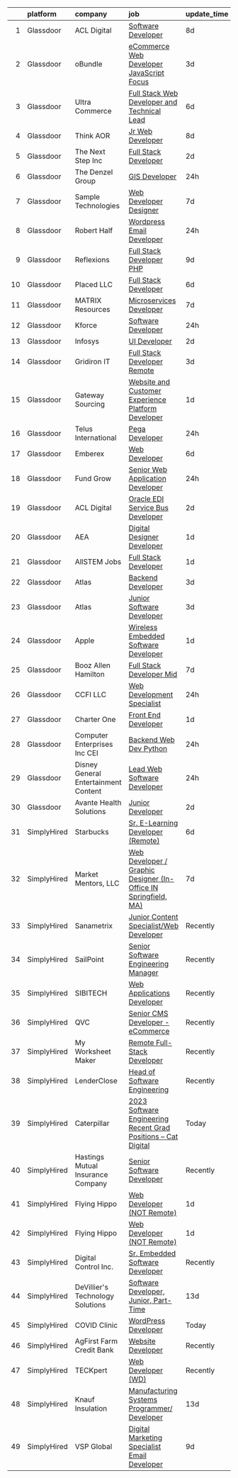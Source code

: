 

|    | platform    | company                              | job                                                                                                                                                                                                                                                                                                                                                                                                                                                                                                                                                                                                                                                                                                                                                                                                                                                                                                                                                                                                                                                                                                                                                                                                                                                                                                                                                                      | update_time   | location             |
|---:|:------------|:-------------------------------------|:-------------------------------------------------------------------------------------------------------------------------------------------------------------------------------------------------------------------------------------------------------------------------------------------------------------------------------------------------------------------------------------------------------------------------------------------------------------------------------------------------------------------------------------------------------------------------------------------------------------------------------------------------------------------------------------------------------------------------------------------------------------------------------------------------------------------------------------------------------------------------------------------------------------------------------------------------------------------------------------------------------------------------------------------------------------------------------------------------------------------------------------------------------------------------------------------------------------------------------------------------------------------------------------------------------------------------------------------------------------------------|:--------------|:---------------------|
|  1 | Glassdoor   | ACL Digital                          | [Software Developer](https://www.glassdoor.com/partner/jobListing.htm?pos=121&ao=1110586&s=58&guid=00000182d8f50e8790a2c110f1c0b965&src=GD_JOB_AD&t=SR&vt=w&ea=1&cs=1_54ef7ec3&cb=1661497315300&jobListingId=1008076174201&cpc=3BA4CE39D5B5DEF5&jrtk=3-0-1gbcfa3likui5801-1gbcfa3m1g2d7800-3a69b8a1bc6e2f4f--6NYlbfkN0Aba5oU64R_O9Kj8y6RMdSSFXuPwn88DcWu9IRDlipDHjxHIIFB0atBqVJ04z1yB38PBrv-Cfwi9zdApu6DXEeI9Kb6mPU5AmF0PvYD9DvgTDR5KMOJzBNTM1S05OtuoZznc-rH0sevDrFSFvhHkPvpV6XpGvTXzNSA7KSJr8Wpy9OC08BsTWDOMx2BKGygUHY9s5rzUc22lqnW7vTMFdiWOVYXvq9OP424NgZYbrYGgbaTz14dY8KyKHyqssaG0AIzDpnWuMDIb1XpFGDtYkegDvK6MOWK_CT5FZ1jPmmT-AV8yC_x_PMG67ieHh-erhSlF7xC-3YJDS5wYbtIU6TS2clgaU_xoHl-18rlXk_YlLQL7Ibn-a1dPB1Mo1zNo6CjLLr40EwH80PfWjFJS6ymOHFL6xZwjmb41Sy8ZJrVGcy27IyA7pbrNi0Qz5Pz3wUEjk7JWqho_3UHNVU6FU1yp7Jwzyo2VXYWycS8Q-p_4jaceOL2BvlHt1PN5qUwiZg%3D)                                                                                                                                                                                                                                                                                                                                                                                                                                                                                                              | 8d            | Thousand Oaks, CA    |
|  2 | Glassdoor   | oBundle                              | [eCommerce Web Developer   JavaScript Focus](https://www.glassdoor.com/partner/jobListing.htm?pos=109&ao=1110586&s=58&guid=00000182d8f50e8790a2c110f1c0b965&src=GD_JOB_AD&t=SR&vt=w&ea=1&cs=1_bd29feee&cb=1661497315299&jobListingId=1008086229805&cpc=C4A69CCDBB3B9599&jrtk=3-0-1gbcfa3likui5801-1gbcfa3m1g2d7800-404a25f625e23985--6NYlbfkN0CKNvdBtBh9SnuMcnkEvhJOJZTsmZHyY3ybnWicrfIHv0JKM-AL0T01gkpL18NLY94ZSwNo-CiWvMZszunMdqU_-T3A_Qnmy5Iube18Nb0lOWmGE24HjoK6wFrUuB5etlgW_Z1VlvGgbRnv8mjrR49e1BTRDJiw276v59VAJ9eMf7X78yaEf6u98cVzcmHiILuExWcCm4sx01FixWUt7lIgs_ichJS3Ox2GSiN-HKgG5asH52dQEfA7rxx0JwYi9_saSdYzDOLXIhwNanbj2EE0K6_uges3CFQ4d0rHYidDrrElZv-lxM18L-TCkEYMMHAL0AYqV6MZPm5IFWo6surfas8aZpXPRIP5yr0P7wXoLC5OLg6DvQ6jyyq7nf561p-i6-vkVTqio3nUMo0CajoQBqtc77AWH6_1nVH3YkA_h9xCUjE_g5Lp8SFCENkmycbIBqh8TTscizvIDOfMClRB3xb3fHDuoIwoALYh8plG-MiJwqR4azb0mzbxuhh2PTU%3D)                                                                                                                                                                                                                                                                                                                                                                                                                                                                                      | 3d            | Remote               |
|  3 | Glassdoor   | Ultra Commerce                       | [Full Stack Web Developer and Technical Lead](https://www.glassdoor.com/partner/jobListing.htm?pos=103&ao=1110586&s=58&guid=00000182d8f50e8790a2c110f1c0b965&src=GD_JOB_AD&t=SR&vt=w&ea=1&cs=1_f85801fd&cb=1661497315298&jobListingId=1008080788609&cpc=43E37B7B5399EAEF&jrtk=3-0-1gbcfa3likui5801-1gbcfa3m1g2d7800-06e2f54e3bc5457e--6NYlbfkN0AS3oPsAAmCngCu4U51_2RxXyfS7TdWOFtWPOafNW52IzSReWxrra4iz7neLXalB-NGXF5nkT0xVG7iMopHH_rEqWSMQ6uJ8ClWvP6eFq7dI6B-FURaHHshLuS1Oqg_4GZPvzWhr4zb1tWgqmAPAxthsFGL0atCAboeCUw2a638bnOSuCLuHLv5hBbBHSaI5UWIkjkKDAxGwTkklR3LmgZK6RzD7V0LIKfTAVB-zczf0MyWuGupJafidFR7MxE8MA4gM3X5UiaN_LFTncuwg92EAjw9PHir3Hw_eZ6E2S1DGZtkE6zjKqSnLSzQy9SYAHRyxXcaSXthZPQ2FKoqvRj6-cQj2p6urrQ0AAwI8fSjmaNyvvOJwUGvBc0tLKtso9ngmaGZerrIubXwn9ppEl03UGYKTEjTWsP9860tbz3qgWqYJhwhNgsZX5BpNIEPhYL0y6fqfYFeFDJ1j8dThyONfB7x6qvTi-0lRdh0TH4kQwlDEaCSiUcHBYY3dZOoQzrGwVAH3S928A6Re_IashVqVC_Zm_zj3Is%3D)                                                                                                                                                                                                                                                                                                                                                                                                                                                     | 6d            | Worcester, MA        |
|  4 | Glassdoor   | Think AOR                            | [Jr  Web Developer](https://www.glassdoor.com/partner/jobListing.htm?pos=111&ao=1110586&s=58&guid=00000182d8f50e8790a2c110f1c0b965&src=GD_JOB_AD&t=SR&vt=w&cs=1_e3b84e02&cb=1661497315299&jobListingId=1008076352884&cpc=654405A9B1E0A9F5&jrtk=3-0-1gbcfa3likui5801-1gbcfa3m1g2d7800-199541a9d9310322--6NYlbfkN0AZhccrYCUSJlZEde1UnGXnwlG1V9FU8luw-eezWnVYr-kN5gpXPDZd7hP_nk8EKTuSlEmZqUFjmWZXkZE7zsw_oW-GdjzGixVbr7Hm8X-T_tZbOrZ7F4qo__LCtrgwEHZ6SjEb1GrWSNIGGA7nkaZzhtx6eyPItdJC7UvlRhOw1WbT2p9JnsSlz_TcKhcx2QiHuHYBdWgxyuJNAjHrlNtFTT05DSVQ1LvxnXyI_hYRvqTm7kZwXK8nrKO_U70XuyHDBgWnYsn1jqHCl_eGBzrV8jOAXf1BE_LXSJTRmAEu2n6sTKs47gwPQdyPVYeSYui8wUeuzMW6E8yU8pjHLYPo88oJDHrh9bpIb9fvAheQUmgeGQVcOSkbpnITFHzXHgeZumV6MgAjSadkFyke9pd9Vv08AbwrYCaulsdoyV2d5BeYhyi6vrsa)                                                                                                                                                                                                                                                                                                                                                                                                                                                                                                                                                                                                  | 8d            | Denver, CO           |
|  5 | Glassdoor   | The Next Step  Inc                   | [Full Stack Developer](https://www.glassdoor.com/partner/jobListing.htm?pos=113&ao=1110586&s=58&guid=00000182d8f50e8790a2c110f1c0b965&src=GD_JOB_AD&t=SR&vt=w&ea=1&cs=1_80e68983&cb=1661497315300&jobListingId=1008088603044&cpc=65CC663E25211861&jrtk=3-0-1gbcfa3likui5801-1gbcfa3m1g2d7800-af3ce05f016fc17b--6NYlbfkN0C2ruSLbldHgJRxGqX58M4ekFWuaOJ1Xy3nZgzYPyc2K4UJMQOsbEgOJDIbIe5Vv-31aWp8a29qKPykXme5f-3u66nveXbU_6WMsJNHOiqOLzii4TxehY_qsS5t_Y_NiSYr9qDSkYm-LJQBIKOmgV4_JggtLUD4HY7nsfuNI1JnpbueRplmGqEY04VF4t6xFFcMZ6jMKbdeyWo-lNGAcTgtoNsCZDsSCERkt0b78YW6rZi_TTAPSExE55npKwMeOnw3RfiN0GhUeRAr1JF1oB5TU5-6vu5bluDQxoKBMqn4Js_RqrVel7Z3womOMMo-vUZn8mRu5L5QCqkk3iOHhvHx9hV8Pc0udTs43IYcDptPAM5F08fTwykYvGkzODua4WupNpIowLSMGSbuno9kbx4gPMfDd6LhRpHFyHySR1a0Tt6QmIuLcGQJYuOecWntdITd-4ZBKjpLn42-BqVsy4eEQGxJtdNg86yc_aHwcso_dqS5m8t33oQbTf3BYzFVz9M%3D)                                                                                                                                                                                                                                                                                                                                                                                                                                                                                                            | 2d            | Remote               |
|  6 | Glassdoor   | The Denzel Group                     | [GIS Developer](https://www.glassdoor.com/partner/jobListing.htm?pos=129&ao=1110586&s=58&guid=00000182d8f50e8790a2c110f1c0b965&src=GD_JOB_AD&t=SR&vt=w&ea=1&cs=1_b92038e2&cb=1661497315301&jobListingId=1008094569910&cpc=4F748F1840550ABC&jrtk=3-0-1gbcfa3likui5801-1gbcfa3m1g2d7800-2dd8ccaf3d588c47--6NYlbfkN0CBzdXWlh1n8zGffe1vZ6IPtxqHiQM-DkvAwjbkSq5Ev7WkXdauvehx1c3R8lJv3H6YammYAjq80RwoSru6KaUNKoZCBcs_sM4C9_RjqmHJHfplcVKE7jiQklGmolfI1_eDC_7zER_2jHuBBj0d7HoA8kXVjrcciGmpn8hR-8XomVHdXaJBYl4wE7JDQ6_zUL9oM3m-gqw1AuGdB04XF7eDTyNxvhaRzGiBls6Wo1g19smC3xEbddmPL9yfxw2stT-4PZawlbnbNO9DbmKLPkwuhRNUsT1vInJj-BBFFRrvgHJb7T0F4SVFZFJP_MEM0zB_obAgValIbFjlIw9hDynKGGfRtL_Qr5wW22hHdCwbbHFmo4gYObJpETGZoQTyNu5472QTYkPThCvER8cE73F4czC1siNaN0cUEwFmTFtGjQYCsdE-jxAC6qFme9FgQt9a59G6_xzDJeJxuO_QnvmWJg6O6KSvtk5ShXOazofPv0BUAX2ygvRKimQA6jmSq10Gf956iVafzs5iunSySM_Ud0DI0AWAOFbATiZn8c9Kx4RKOWBxc-TY-Ex0wR2MRGw%3D)                                                                                                                                                                                                                                                                                                                                                                                                                                                   | 24h           | Raleigh, NC          |
|  7 | Glassdoor   | Sample Technologies                  | [Web Developer   Designer](https://www.glassdoor.com/partner/jobListing.htm?pos=116&ao=1110586&s=58&guid=00000182d8f50e8790a2c110f1c0b965&src=GD_JOB_AD&t=SR&vt=w&ea=1&cs=1_8791d50f&cb=1661497315300&jobListingId=1008078578505&cpc=155EB9D5185558AF&jrtk=3-0-1gbcfa3likui5801-1gbcfa3m1g2d7800-cfcad52f3ccf37d8--6NYlbfkN0D4nuovUOU2dPryPr7-xanE7ZFWASvaSyNm3BqXIbrO0npDAFoAgEQsBBjUOAjv1PQnB3hwwrZmiOMA02kYqNnnHKWjfiGNMQW5EU7ErrgQUTQBKpdQ35ajdqRyVOpYt1ge-nlWBdEdOWxZg23c7O0q-QUnaWi8gZT3BRnlNxG5nms1UgSG3pAWYhhzkqBf5ihobsymgnoK0VV5wlSCfr-WbjmtOgn_mS1wihUEOMx33Lwz8DM3QVtualPglXy8qhkPwqGSbDp8dN9E0WmWkryeVl7KYnj7_nu3FOHE_B0Z1fiHbRIDRIYPOns5m09IVVsm-pC-pM8MpqC85xttRpTKY0NErT4TISyTXQzRCZdOlLk4KBSEIodnD8E0Utxl8CTJPdU_37dVZh6eFYiBn910F2KG2P8NJiMpCx9XnnmyDHV4dhUZeCUUDH0XaWT52xmoJhdhOArpcgxxHZeog_PSQxzOGbHGTYtollogyQK_16aysYk6KtJQsanivvSDiAk%3D)                                                                                                                                                                                                                                                                                                                                                                                                                                                                                                        | 7d            | Ann Arbor, MI        |
|  8 | Glassdoor   | Robert Half                          | [Wordpress   Email Developer](https://www.glassdoor.com/partner/jobListing.htm?pos=125&ao=1110586&s=58&guid=00000182d8f50e8790a2c110f1c0b965&src=GD_JOB_AD&t=SR&vt=w&ea=1&cs=1_96bff124&cb=1661497315301&jobListingId=1008094129687&cpc=3DB599BF2F4828F0&jrtk=3-0-1gbcfa3likui5801-1gbcfa3m1g2d7800-ad7dca65617e0862--6NYlbfkN0CpzDdaQkua3np5pkmj49lKioZwmwxQ-yx5plwbYmV_M5St0DD8rCm1QOzbrT0uKPiU_YETN9OZWMAYvqAVvziqv0tWsrBfb9XVS8QENNzubeY7G6pOuSsVR_Tq1gxuSk7IeFfqtB3CnThl0DH_25wsSZP4PnG5aKHY3c3LAFTVFarcDktJB3b6ReFh6UEA8tUmlB3lKH0bqZ2KmYHhqLzE9TzH9cBEJLFKWjMbeyNBt2IsLpckKTeGuIsznZ9yf-jUs3rEFhqHqlg0UrNhrsHz9Nz4NdwUIOctva2EcmzLOc9Q5MnLGMH7tXh3pcbZzgFTrAgpqMgYulepj9W8Xs-fXdyqr9CCByO5M0n1Xv6CzDA7v6ilAVC2ld-kxS-MJd1o05BhBgBuJUWTuP79rXQ1Wj6K6q4vkG2GTULlOJgs-ton3p1uJQh7FiCYLLMXnCA-8gpCylmQWM9dnU7UcBhdV4TM_umQHF54QM7Edj-5T55heyuwOgdbmnwO4RcLTJbqDzt08cs9BH9X0d3uk6ILM2T72b55IDzmwoWmpxYta6yen_UofGUB29szDJg3Dxfr1XZit_NT9g%3D%3D)                                                                                                                                                                                                                                                                                                                                                                                                                       | 24h           | Minneapolis, MN      |
|  9 | Glassdoor   | Reflexions                           | [Full Stack Developer  PHP ](https://www.glassdoor.com/partner/jobListing.htm?pos=107&ao=1110586&s=58&guid=00000182d8f50e8790a2c110f1c0b965&src=GD_JOB_AD&t=SR&vt=w&ea=1&cs=1_bea53dbd&cb=1661497315299&jobListingId=1008074131980&cpc=9C2286EA3771AAF6&jrtk=3-0-1gbcfa3likui5801-1gbcfa3m1g2d7800-70d3656ec2782208--6NYlbfkN0BBGG9LMNqL16EzDx9S3nKk4b6IwprgSJginr0DZD_oW5yEAmn-tqn_CQuVF099RN-WrN4RGpStRRmAIPvmo7V9SiUVAKF_Tn2sSj31pyhh3tN2eEoEH2itBDLl61lgbUfWk4-_aG1cHtpxOT5lS_tm6n7GnbGDtCmZ1JB9UuUn-z7Cn_2RYzHEjl9kzTHJOO8mgEaL7Yi8HA6TbTE8ZoEGA1PoZOrn1xWN8aLHDDO2qtgm_CPUXFN7mXqKOC_3ROJBaAOkqFmxVA2M2nTVFqNFvkjMEUiyqsVZLVFNd6z4WXZSUTBrFJi6pIhL855Fpdd_6hhVOzVAf_qiT89NWtoXT7j_4B5EXkLFpSmKL4UuZnremdvvq7nn1He7VaQxk4SbBs1vRCG3QkFa-FREXQEnXlSp8w7lgS0sSjBK31SZJ6wdGJZ6B9iKC76P9DbK6dTHkGDGWfOXK5tVYnYHg95a8Cxnr1uVR9Cl64McFYqHE_kCv2x8IrCr8cre6-xm-tM%3D)                                                                                                                                                                                                                                                                                                                                                                                                                                                                                                      | 9d            | Remote               |
| 10 | Glassdoor   | Placed  LLC                          | [Full Stack Developer](https://www.glassdoor.com/partner/jobListing.htm?pos=127&ao=1110586&s=58&guid=00000182d8f50e8790a2c110f1c0b965&src=GD_JOB_AD&t=SR&vt=w&ea=1&cs=1_5a0ac87d&cb=1661497315301&jobListingId=1008081332462&cpc=C891152315FA1AD8&jrtk=3-0-1gbcfa3likui5801-1gbcfa3m1g2d7800-91dfd0be4c07705b--6NYlbfkN0BEoqpT9FTQznWBUBmk8Q64WqLEoK5VVepNBML1mEB3rLWmA1dtph64SuCJ3BFUoaCet4bXjcL9VenwXlImNIAqvAkGkTu-lxVT8kztrO3PO4Rki1fAcZKSmIZVDzV07NwGrDJXT71wyKRSfupHbGPuMYERDEPUyEZCFLIX85EJ-5u2K87T4uAq_yeESZNW5cCvHmiAzyVEA5Bt0m8g85d6A3-ER1nvSxPSg1O0PtIxdfLEMQ9FgCiMVnJTe-9048YAlNvcZVsCisPejAQPC2SiBiFHtx2kn6eKED8d_rfs5rAcwXKdUbuLF4fjNs0MFwSLb7I2kfp9h6lsXuGXS1fbXZjQpjrA2IXRvb3D5SfOdDCBwiuYm6mFbd0ASKg1SrL1vTOw8XxA2kilvaLoevMAvaJpm4lSb5RLJBnz0xYzkW2aPFyMopcNfCTJ1Nmr1vsg8-RSBZnjn596Jpg2MyLobXi_8mYJSL1jrH2bbgF9l6ILvrKdB5lONDSQ2U9tB5k%3D)                                                                                                                                                                                                                                                                                                                                                                                                                                                                                                            | 6d            | Remote               |
| 11 | Glassdoor   | MATRIX Resources                     | [Microservices Developer](https://www.glassdoor.com/partner/jobListing.htm?pos=130&ao=1110586&s=58&guid=00000182d8f50e8790a2c110f1c0b965&src=GD_JOB_AD&t=SR&vt=w&ea=1&cs=1_93cd11ef&cb=1661497315301&jobListingId=1008079111779&cpc=9908D8D4413DBB8A&jrtk=3-0-1gbcfa3likui5801-1gbcfa3m1g2d7800-a0addbc10998d62e--6NYlbfkN0De5ppvndiyxA0pMSLQzOe_j9Mra0KF_8EhxTxOKXtZIfhM20E97mGJ6rqAxbACvL-6PngbDV30VfPBlkP9U9-ckrQPkqJao9rol2api8e0nDsA_cdawxWo3eCl7T0TwH1JSpokbyjFSyej_Cn5N8OCxaw-u4cY2dT_PFfz9Pq9hVXGmXGy0YnBMpfyNa8lfxhQgh7Vem__o9vYumJ98-g8Kj4hxXQ7N7LatKdDhe0l_oiVzhVRf_zYJXVE_y1-ix9Gpi6qyyIzUFYRDcMOlrTkQD1QHJMFdGKwHKUkRicUqjwrEwJjQPmlgqEVX0-WjeyLKF5Z_cD1P5_P7xKYm0EnE6IpMBBn1KkN8O-hsaB1UiRe3LuCae6G21l0HBgdAhzSMvBAKaLOvkF9y1eqg4uW1CahIbgxu47U58p4miogXF7Lza0DwaLMIrZgRFKZHhPQcapbC9K0CNkxNCI-htaVnHYnVAcJs_8358f0dEQvCixyEZKYqR6Oykrd0tZRzD1ptaO8wo0ytr1BKt2O6NdSMWkSEOLlX172eCWGfcLdKw%3D%3D)                                                                                                                                                                                                                                                                                                                                                                                                                                                           | 7d            | Wilmington, DE       |
| 12 | Glassdoor   | Kforce                               | [Software Developer](https://www.glassdoor.com/partner/jobListing.htm?pos=128&ao=1110586&s=58&guid=00000182d8f50e8790a2c110f1c0b965&src=GD_JOB_AD&t=SR&vt=w&cs=1_129b35d8&cb=1661497315301&jobListingId=1008094267179&cpc=C891152315FA1AD8&jrtk=3-0-1gbcfa3likui5801-1gbcfa3m1g2d7800-136f0da74b17c639--6NYlbfkN0C5IatSLh_Ak1q39eQQoPIxD737RW9NeiYGvIRXkrLjEBkC4LI6KweF0vk9JRHgKW_cTWpzU2MJGJmtoKqjr-RXwOMQzWLpkrQn2_9EONlDO4PKLcJx0aoUFJQ2BfWB9K8J-0SVXLasMmbG32cDdCf8kV85NpuCFvANYThPmAxO-5aDXcwSZ4Tq2raVP6THM4VCEttTpQkq3j3j0-hOrmSJLGd2uAPU8dwpD6qsiBElEDnOvT7E8tNN2doU1nzo0TBE9lAotczvgevOfI74WGXJ8OBUgV8EbK-eP9V_0E4kPRdvo-KqE_hAdOVUHKv_M5IA8YpdOetgKLVNQnPUv5e5gulh8K7uXthrFhlfwPikE_QUDD2I9AtstO1PRmxdsjugBmzup85d8jFqqhqBi_hRgf5PBHX2G4NIINCm1oPCPGFJWYUxcR0HMN4YTXib65VZngEowXZmQPYw6FzAniN8NynSG2qG_RmA8KiElPuXI5wlSGQ4cCDFYAJnEcXDNLsjMY0Wz3KQWhpK7yxyFzkrD8OGQtpV9taN5wnMYeokiKuqPiOABWBkqCxDT5dxJ_hiuQjM-DoRRudpnIKeOgNP2uuSVEmJx6W7WVcVkNTZPA%3D%3D)                                                                                                                                                                                                                                                                                                                                                                                                     | 24h           | McLean, VA           |
| 13 | Glassdoor   | Infosys                              | [UI Developer](https://www.glassdoor.com/partner/jobListing.htm?pos=117&ao=1110586&s=58&guid=00000182d8f50e8790a2c110f1c0b965&src=GD_JOB_AD&t=SR&vt=w&cs=1_bba93533&cb=1661497315300&jobListingId=1008089414705&cpc=FAE5E775D180B2FB&jrtk=3-0-1gbcfa3likui5801-1gbcfa3m1g2d7800-33272c7869f50fcb--6NYlbfkN0DFi1nmQQWK2fa3N4W3y7EUOEocZkWPqKP_f_xZ7ne8RaE0RclXOYKClVBnZ02SZVJ1JG4MJ-eD_D78mhkaslmIFk4-X15OKDVTj8NWso4AfFG8ixlo6wwPWrg9Wc_Gd5ENxvAvwdKE_1Iox9SS9Popf0Fn1H0Q-5Mn8wVutRM6B82fCroiYdzzF5ATo0oNyott6LvhOumGr3d9XLj9TNB2BM8vsuOk5m3GB_xjsKBBbO9sd8g1Iv1pF74bUgxsRaCynCTP-mlvN6qYul2xAyZbjU9qFHDFAN_ns6wn6yG7_bxPfYSp5hIrwUp_d7StaIW9AtYTeev50MbkZNzvjRsOe7KfmYe4-HQDJyrwA18cVRkPZhiJzmBtKF0DnZRLZ4zQ6tHH-wxE1PC1RpqIt574ROas3779YRjZ3HYxAxDM3H46nTeFxvbfuCl6RGf_NApDctB_yqkMl6Od_4cMd3oTTQUY3OL8ravhB5l0RLHmz05BjcluEQLS0ohBvL9lPbYrzH2YDUR58W4HTSBPvM0SNyC6tyUOqyGzOZrcWMmYAZzyqvWIDAia)                                                                                                                                                                                                                                                                                                                                                                                                                                                                       | 2d            | Remote               |
| 14 | Glassdoor   | Gridiron IT                          | [Full Stack Developer  Remote ](https://www.glassdoor.com/partner/jobListing.htm?pos=120&ao=1110586&s=58&guid=00000182d8f50e8790a2c110f1c0b965&src=GD_JOB_AD&t=SR&vt=w&ea=1&cs=1_264fcab4&cb=1661497315300&jobListingId=1008085731848&cpc=3BA4CE39D5B5DEF5&jrtk=3-0-1gbcfa3likui5801-1gbcfa3m1g2d7800-2a5814a8106be207--6NYlbfkN0CTHA6cd59lXtQJ-DuZtBHQsSjOn019HaVEc20FtZol1_8bPJW14iotuMuGn0biAaGY3Ykt2OJ6lLuK00gf8YXnMTHqQYAKhMHa-NonnxBl-LM07aVuDrffgAmd5AUGiv_VR7-NPVSTWIWcZg7iPtuXena92zcc-v_koGcJUFB08IHNWgwkNlKUXyaAFL2LJEBeX_42bO-da5kNA4h6GrqdmiBdmoCrwf50w1lYyBrpI7AQ5ck_fJhD0LR7nRgpVxG283vumAa1cmNyEP_v9RCzpTgns-KVR-6LSft4lisOSWodPQED_LyNlioitxUb0pAgMoJIxO3rZZtfvMkzI6s6liKz6lEqVVhY1hVbDruL1TKzl4VO7RQ7YW6peT9Z3LTITke_m31fOyjlScMwj6AoKtp8FrLcOqsVf19qLies4OQytUwa5b5D8NggRPys63Di9vi0NeY_teTZc-TcSGLh5Qy8hGANQXQnV1WE1osO034_LYYaEpV1lY5AHs3R4Xc%3D)                                                                                                                                                                                                                                                                                                                                                                                                                                                                                                   | 3d            | McLean, VA           |
| 15 | Glassdoor   | Gateway Sourcing                     | [Website and Customer Experience Platform Developer](https://www.glassdoor.com/partner/jobListing.htm?pos=118&ao=1110586&s=58&guid=00000182d8f50e8790a2c110f1c0b965&src=GD_JOB_AD&t=SR&vt=w&ea=1&cs=1_fb326624&cb=1661497315300&jobListingId=1008091586196&cpc=7F925F5888094D6A&jrtk=3-0-1gbcfa3likui5801-1gbcfa3m1g2d7800-d93ef765eef5cf8e--6NYlbfkN0DryghbMOaIormz-LesC6jqRtsHnHzctjAz1I7zPHZtX79zcucT2U8IIsOAVeF3Dbm1TvuXheGWN1L85Q1xoKAv5Nt-F0DKxTMh0e3LmhuuAvUzzuaXPNJ0DjCJhdQI39jIvNHXoc28DuDWER7anrx88BvLkmL2YrVEkh-Gop_HKxVhEyHY8LJAZB6v5_puDYk4opEqshE4eyZQAWReJW1FyNv0GqmeHqqZBzwg5x6Ezpt1HD9lOvvpetStbAuTqdLd1e_3kSd7IGap6ekxW-SlhVyFWTX_kwF9_cCGMN42aIB782Bm7VlZVXenjg9TK8vtoDuxfW9iXy4KWqbr0F4MSEJ57D4Qx-oQk50StQwkSTDCZuZqo1MEJGoipEmDHZXKF4adsRuBLQeSD8C--5rk0X60S1rJyBExBtvSqQEb0HPNDqwzafBBS8h45v3XEDLPJqS68yO8O0THlA8nA6aG8_5C2ftBsWC03BX2KJAz_olSAJE93A9sjz9PZX1nQIQe5zvRlvFnpYFNXGkOIpR5wkipjU-3xWvLBsGfcKwAuw%3D%3D)                                                                                                                                                                                                                                                                                                                                                                                                                                | 1d            | Irving, TX           |
| 16 | Glassdoor   | Telus International                  | [Pega Developer](https://www.glassdoor.com/partner/jobListing.htm?pos=101&ao=1110586&s=58&guid=00000182d8f50e8790a2c110f1c0b965&src=GD_JOB_AD&t=SR&vt=w&ea=1&cs=1_4228b77a&cb=1661497315298&jobListingId=1008093412378&cpc=9BAD89CD83072753&jrtk=3-0-1gbcfa3likui5801-1gbcfa3m1g2d7800-8197f8ac605f687d--6NYlbfkN0AdGrDT_OdrtthzsxK-GnvOK7_TOwTlzanfCd5piQttZS5a0rmuQzWXkaKm37KA7eWX-NZ0ZBwvDhr395TAkRY6ETrF8dh-LzFpQ6cPgFYUu91Imvl-L1UM-z2nwj36eGVI7YsNz4F-KlfRlncybn_5mHPjxJd7VoLR0i193WrhgHSiSkmVwTMW5MOZH3Ujepx9_ogw-faVDX83C5JpZ7IUvMQw4bA00PyUqB29dqpGxPvyzNS4JZi9oM6RdnEULRRKXuvfB_nWhIbO3eOqmr1jhugoccOyxWv6hoHUzGNG1SZvjCZPLbwh77qwlJrWiu-LgjX2kYzyCUOLMNZFXqBAquZbQ-sUI18Retd9xRuclqPx2yLCaGKWnr5bM8oaqtquHbxXqWmlbV2-lHZj7R_by1hDUc5r3CUeH0w-El4oGPAZUI02Rs-ZxwKzERewQmaEj4KDSkY1J23MpqWJvnGASsNrsiAeySL1ptpdY34AnX7g-iV1UR1sxx2gchL4MMOj8JGI3Z07TQ%3D%3D)                                                                                                                                                                                                                                                                                                                                                                                                                                                                                                    | 24h           | Saint Louis, MO      |
| 17 | Glassdoor   | Emberex                              | [Web Developer](https://www.glassdoor.com/partner/jobListing.htm?pos=108&ao=1110586&s=58&guid=00000182d8f50e8790a2c110f1c0b965&src=GD_JOB_AD&t=SR&vt=w&ea=1&cs=1_bf471363&cb=1661497315299&jobListingId=1008081943035&cpc=47CFDC01B3F81FAC&jrtk=3-0-1gbcfa3likui5801-1gbcfa3m1g2d7800-7ed39853136c96a4--6NYlbfkN0CDjvy8OAkpdg1lTOTiyJf-IehjaUnDiqxoqkPBRMwwePJoc0cYAa9Kdw8O4ee0IRybw0H_FzqU67UsyfYYeI2grjAJbK4XCYrFjhx6GI42nIvN62nMtKKBCmYs_YGc6vl8-PngKCHFboeJFs7RI3FVjdoZtivQqENQ3WkzN132ZHn0zMohtASqyvykK7_ePnMQE6k9EudhKL9KebGNt3VBQEvSLXWwtB2X9xBwDpoG8gHJtoLrd6_bNwaVxrt9aJG4oUPwq6A3W5YTkxeB5TFn10pTpxzaY-JCZYHWEjnxT0cX8qEG88hlxFLwDSqNzjuz2u0XBspLDX3-JhG_mVkH3ND30pfHLWOX3BqaCgsg3cS5Lzg9wUNscT5Q2cLCKa-HBdkjyyseFHsaPS_5CVqu3YEXuED-7i1LPEOBbJ7J93HbetnbxXZ0doY2kEjYM1lUtzXvUF9igdIUQ-Z48awuOTNLegps9hm352Ku3j7tLfzIvImCzDDG)                                                                                                                                                                                                                                                                                                                                                                                                                                                                                                                                 | 6d            | Eugene, OR           |
| 18 | Glassdoor   | Fund Grow                            | [Senior Web Application Developer](https://www.glassdoor.com/partner/jobListing.htm?pos=104&ao=1110586&s=58&guid=00000182d8f50e8790a2c110f1c0b965&src=GD_JOB_AD&t=SR&vt=w&ea=1&cs=1_1cfc6c86&cb=1661497315299&jobListingId=1008094104672&cpc=CA43532650C61C38&jrtk=3-0-1gbcfa3likui5801-1gbcfa3m1g2d7800-d90140b1844ae63e--6NYlbfkN0B2g41wC--mJOpykpzPrDOD4TT80wNmQf06iuFeDDRc2DVZO2pGj_jPKFSuSDLskY9J41bwPeGuONPE9hNa6lP0hat4rWalgJp4c_yldgtlQTrpR1_FWwcx2wGokRZOt4SzeOB7djRVJScodD4WlWyHDx6iHTfnmjRd1ds-RFToIdIlxG-wgdERRVjNoU2FbJ40JD0_qw9VNUUyVpmXYDULJrd1Dq5TR0TAcwBPMYhf4KfrpXUyMGNeUPBVkIdUzzqOz-s5soHXa5hdHrNhgfAA6BX3vKYXvLcBbjBJQYeN9UjZ8lZ_dsW7z9IZlZbBwGZwFAkXS_cgknn1w5PJGPt_EOPqsTJdoRHuB3Io9e8cDziLqg9CzRB9l-D-x-LxXgenOsZGjhYUGu3dmGb2D-vcGmc-NLw3dI2siO6KpHdXQjTV5y8qcrQXh-uc4ou2p-mAnhXNDt5DENZFXwa08DDKazzcrE4tH8OkriHhk1A9yWnqr9Kp9LA93C1xdBM9fiN6dX2wxol4gg%3D%3D)                                                                                                                                                                                                                                                                                                                                                                                                                                                                                  | 24h           | Spring Hill, FL      |
| 19 | Glassdoor   | ACL Digital                          | [Oracle EDI Service Bus Developer](https://www.glassdoor.com/partner/jobListing.htm?pos=112&ao=1110586&s=58&guid=00000182d8f50e8790a2c110f1c0b965&src=GD_JOB_AD&t=SR&vt=w&ea=1&cs=1_c7397012&cb=1661497315299&jobListingId=1008089321550&cpc=3BA4CE39D5B5DEF5&jrtk=3-0-1gbcfa3likui5801-1gbcfa3m1g2d7800-e26b6751ef6cdfa0--6NYlbfkN0Aba5oU64R_O9Kj8y6RMdSSFXuPwn88DcWu9IRDlipDHjxHIIFB0atBqVJ04z1yB39WOaXw4fFl61DNx1O9q5lp67MQIsYxHyu05TeYxv7CADYPTy75zQebjMPpWtR5casaDwYEkBIePr-vw8cqveuuIaoc3I6rggN85eTh0mIejyuvtbG3rvU_VMEPNhPw9LxZhFSmIwANW3I1ihMN1G5nVoyTbjYK7A4_mIqEaZdq9Xi6ByIhSQCaUhoHCw1P6E8HIVwCsLSDkm2nt_W_5dmYUn2j1Md6v1Y2vlKwNeINHt7dZ3u3QizYHhIiGNFj6SYAlCOS1RhtwzdpSU1qKeDabUsQOsBxekqm-mvv3q0y8oQ-QreuBrOambDZ3umTHHRnKdOFYsOR2NLYGzK74786q8qBqgc5p_yNS1M_RUMa6Z51XyZMvyJKDCqYIaCZWsu6g_VVMWOeJ8B1GxZ4-dCyGe7WrFzGA2LDDm0lEuuJ7-Xe46q7et6mlWfTcfTonYCdKoOmPBxL4g%3D%3D)                                                                                                                                                                                                                                                                                                                                                                                                                                                                                  | 2d            | Remote               |
| 20 | Glassdoor   | AEA                                  | [Digital Designer   Developer](https://www.glassdoor.com/partner/jobListing.htm?pos=124&ao=1110586&s=58&guid=00000182d8f50e8790a2c110f1c0b965&src=GD_JOB_AD&t=SR&vt=w&ea=1&cs=1_83bb05d0&cb=1661497315301&jobListingId=1008091570892&cpc=AF770993EC679D41&jrtk=3-0-1gbcfa3likui5801-1gbcfa3m1g2d7800-fb1e6959bf9bc219--6NYlbfkN0B_lKZdqbZLuEiDJ0bKqZjYmm-3br9XKb9JV6GU4w1EzxpfW1PvyqbMzxTSHMK11uHYuFJKIoohnTY9I2damWFv7Uxku01r2b3hAAxVYe0bWArmb4XbC1cSNn9PdL5KZxbemFPFjDu4pNvAb99Lg7d6JXvzpGlVQ544JCaXkkqn8mgX6ZeCfMo-cBZLPZvqGWO7tds0S6vuC7KpBL0-_9NhudTiCn8ZaAn7r1-LlKgqGfWl9Mn6FtAQwGsz29mlreqmNt8TZTBn3ha_VyUL6CA5xIfMj2-GQCu3dKBTaJCtr4RDwdB24CvSpXpq94bOAe_kji-NA6Z9tcQ2mj_VZgNE4guo5GYY27weBJ_Kq_mLPnZRo1FXaFO8l58jkPTGRo5NOIoMGkOJ3czjh7VkEslU7JngXAFqo7gJrb3FOiJnM6vBpJy87zy7_73_4NN9SIl4Q4RoQvzALrNOb1AlpXgDUCxM_5EH-TA64Jgq0ozx-bJL7BMA_ghmPwzzwMv98y301f0N4ETMQQ%3D%3D)                                                                                                                                                                                                                                                                                                                                                                                                                                                                                      | 1d            | Tallahassee, FL      |
| 21 | Glassdoor   | AllSTEM   Jobs                       | [Full Stack Developer](https://www.glassdoor.com/partner/jobListing.htm?pos=122&ao=1110586&s=58&guid=00000182d8f50e8790a2c110f1c0b965&src=GD_JOB_AD&t=SR&vt=w&ea=1&cs=1_07d9555b&cb=1661497315301&jobListingId=1008092132320&cpc=76BDADE3D6D9A820&jrtk=3-0-1gbcfa3likui5801-1gbcfa3m1g2d7800-9eca5d47a89fae93--6NYlbfkN0AiZrMnqxUjvkrH1BfCsd59OntStyTxBw0I9DVEtrwMU433zCmXN9NVpDAyaBulq3-skmJ-w4L4oUXyZVeyar9BFmAcqt8UhIG9xDdCk9QVh9QaydADZMs_-odTC4iW2KuUo2szlYCYo8I1UKllGIZ_VKcm7Jj8H-Z3tT9cTI8zowGFDhOvJQVqEB-n3Ujf1AjsI9adLaHMHvfCkMzPMPK0Tm4RNZMg2C_73oxo87qCcahmhwLAxEVi5eEW06Dr1dcb1kCbawm3in6PKw9B1tn8h5ewBkRzGS7HyBecgzhIKTWfqviYnb6UQWJBRxMU0uclovU3T0s7Zd60AMfNw_bsaJ1gBfnsr41bwoitTWDuwnyGZ-AV4_ZMaRmHAELQd7-fInUoo5MtNcaqY2QlCsnA-dvpxZX6TtDLxM3sj3xKOn6Tnx5J4NL0JpDXWkoGvsq32DLmwnX4HRurxPbxRo3RJWfgZARn4tLmZeYfcX1oPMe6H5UGML9QUke2IMyp4TPZiTcMZzX9rg%3D%3D)                                                                                                                                                                                                                                                                                                                                                                                                                                                                                              | 1d            | Columbus, OH         |
| 22 | Glassdoor   | Atlas                                | [Backend Developer](https://www.glassdoor.com/partner/jobListing.htm?pos=114&ao=1110586&s=58&guid=00000182d8f50e8790a2c110f1c0b965&src=GD_JOB_AD&t=SR&vt=w&ea=1&cs=1_afb20a86&cb=1661497315300&jobListingId=1008086229406&cpc=BAEB662971763A76&jrtk=3-0-1gbcfa3likui5801-1gbcfa3m1g2d7800-81a62d81c66dc716--6NYlbfkN0DFt5CLWch_-uKpf_0Ky8M_iFaKSU6X2cPjQwIk2lGN2zlJ200dufGwdCb50mwSuDXl_EA6zMorXvUtvj7_ODVM-Tr7EWuYKYBXVblByv2qoM6yQRMY65HeW-h7snRBQHRUWejdyBFJ7w3hZYJLTfbeKqVVKWNqhWWzrmvxe-mlDNVYXqNSl29VTB2NHFLM71b69rbVtGc8w8_D-xhFM32TSglphPfBlbHSbH9ppR962eyCYBx9EoOF96sd8LBxVA9Z-HVqwEMSN8IvzEQKa1YLtm8h4djmbdlgEGJXX7Gqhr2o5wo2wh-iwT-xekD26KhHBKJyEIUkvxaXrhScoD3Hc48FCUCwXbXVw_gs3nW0xd6L5DrANqfJxWrdIjpypGsFvHSmm8xvJ4PRcbhfp5J0kqi4Q3YO9vn1fy2NqaKC9TaZcak814D6fLRqBHCYdM4T-HZvxRb03wwMLuuV_vxMW1FlYJ3vvsOo9dPRMg9VabfhxEekoj3v5x4rDPxM-m8tFSPNCeqN5w%3D%3D)                                                                                                                                                                                                                                                                                                                                                                                                                                                                                                 | 3d            | Newark, NJ           |
| 23 | Glassdoor   | Atlas                                | [Junior Software Developer](https://www.glassdoor.com/partner/jobListing.htm?pos=123&ao=1110586&s=58&guid=00000182d8f50e8790a2c110f1c0b965&src=GD_JOB_AD&t=SR&vt=w&ea=1&cs=1_d8818105&cb=1661497315301&jobListingId=1008086407831&cpc=C4A69CCDBB3B9599&jrtk=3-0-1gbcfa3likui5801-1gbcfa3m1g2d7800-c991c36f9c0cbd93--6NYlbfkN0DFt5CLWch_-uKpf_0Ky8M_iFaKSU6X2cPjQwIk2lGN2zlJ200dufGwdCb50mwSuDXMo-Lf15P_vkXJsSPlkEwF5miqX2_NHO6W8-MKu7wZ9HUJYEZYTsbdJ2sg6Vt3itQifFYpgvSfRE53DZsxbPDoklMzEJoFFKMqMsON8XL_Q2CRM8silz6_e7QjdDpsWg4nrmUDSLGfzNc6Vw9SBNomiuy4-DdyfEE29sGqGSYEXI6jBbQHFn9ujHRSJtbUqZV2wwqLGVMujzTTXR0mAk-Cf-ZZWRO7uMHZsd5xZ82UGyvBnlnkzf2yrDAYKkw-9uZMY7FdWlOIsoB-LWOizEMju5y-k9pIxTNYXajQzhcj4N165bKnlTFNOqDgn-g53HxR45rVaeTlCK-ub4UXKZVf6wGFJVv99dhoMaFlBmDctSO7GrJes2dOoCDLalvBuUsSbi1vVt9UnBfH7VftColNvpPUshBOUGRixgAv2Vj2QQk-PW3t5G8sgibK9OzFiL-axccs8pl-RA%3D%3D)                                                                                                                                                                                                                                                                                                                                                                                                                                                                                         | 3d            | Newark, NJ           |
| 24 | Glassdoor   | Apple                                | [Wireless Embedded Software Developer](https://www.glassdoor.com/partner/jobListing.htm?pos=119&ao=1110586&s=58&guid=00000182d8f50e8790a2c110f1c0b965&src=GD_JOB_AD&t=SR&vt=w&cs=1_a9b80ec9&cb=1661497315300&jobListingId=1008090134286&cpc=C4A69CCDBB3B9599&jrtk=3-0-1gbcfa3likui5801-1gbcfa3m1g2d7800-9a6cba6a8a9772b8--6NYlbfkN0BvKrLyj5gPmtZO9T8euul8TCxuuKNOtzRJOomxnwSEodTz2Bc-sPZlC5mDe-NOaJhJXUHdF60tdDmliVxlt8KqRGbemNVLvv1mF0_yu6h_wPiHE69QhrlxRmh6ivVTDeY1YDzBigJNKTROdJday4hYL05IzJwAcfd75Pg1ERMbDPXz72dNE-diC7DUhXYX8UBsx5QNe_BlS_JRhizUIORk8i7G-mHzNsAp3ht0loU2u968_Q2UdSfPSvsPYRC218zFUUKdtHqIBaDhfpyR8k_oixU5KGrHkKaZ9zkHTcgLuXhwUmzrP-fqyVviViIoEURChwP3Q3LxDHYrSaa_ziFZNI3vGKnSAXU_AKIDEt9qQbKjUziGpphsX8XrAiaxZVRY7CFpR8q01NFkOiLS04beDsB7b8r-eEfOUx1Hg1qmb320BhUAWn8b6Jzjp40jBlE6EfiI2g31ro7IvS_cdP4KkAtHLAu-8T61qYVPzRiJvereDN671sBtRZp9-aGgEYtdSYPPck8GlAsjE40xnNarOV0519S784MBAq8FxHfm6MzTjiChIiM69kSOwqm44NnL_krHLg3SivL7T3BLHua56QYqf2acC_hqvbawMNqL3Z5BqEwt3T5Qejrw9sa2bPpel_7EKPmGmNnYZChf5dz6DvTePvGYcywPZZlbxJHJsAV5bvKX_FXjX6qawNl8y8tIyIWPq3UpXI7rSq_RqrHuCekzi456rzwOVzmxvt6X0RXH1tH3RfUYz6D-__jAPcww074S4PIsn3dKXkdC3_Y-33SuVrvV_eqklaSLesRRCe0uGc0E-7PzpJosf3_02_KQTq3_1c75tK_pGOVvSELnEY4sboKfdffg_3tlnkOtTtwxuMlmRUghXQo53PPjwJupd68e252-cHgY7FAMnqIiAokmv-VAeW9ZyaoZzhkQroQmsJoVZyi8SSx5OVuqjIAuagmOLsGL-zZFHgwC6pAbe61pTl-2vt8%3D) | 1d            | San Diego, CA        |
| 25 | Glassdoor   | Booz Allen Hamilton                  | [Full Stack Developer  Mid](https://www.glassdoor.com/partner/jobListing.htm?pos=115&ao=1110586&s=58&guid=00000182d8f50e8790a2c110f1c0b965&src=GD_JOB_AD&t=SR&vt=w&cs=1_f01cc451&cb=1661497315300&jobListingId=1008079742677&cpc=07D58528F3898F33&jrtk=3-0-1gbcfa3likui5801-1gbcfa3m1g2d7800-9f7cf3ee915c66b5--6NYlbfkN0CaLaeO0W0aSDE10oNno4SsRl14ssiVXEJb5QYZji-zamyK2TbRIQYHkQfQQtn4Uz6uHdwBRXZVYVvFXOqX9OXpLarZMackO2FVAs5HreIqz1ivYng5Y_in9DgtXLGTOMoktVDtFIlA7EQYF4qWC8c0bmnh7r1rMivZZlSc-bgPN0wiCMeqS3UkYbQvuNTWIHNsyZx6cRGdo-5aTmzCm--9h9vaFPIwsWRtTgrnwXE6wzXIQknkpGmfryf9id1j_ILBv2ZKniedsUBiiBdJjjJHjCuMeH9sD9efr1fzmf7N1cfO2nDCUu9acZmOFdOSRfLvoqWoMR6BookP7WzRxsV82AkVp1is0NBfG19eRLNA-pKRLdk-qpoozAIsufq3IAj1Nm_op5HOLRDWxljaLcLpfuOmgn2XwZhTw_Csw5aworZia2AY3w3tZJrOoI9mbjUNSqglGgcvGp7J_E_epWpJHuaku0vY376cwuvBRdPvtc9pAxZULoWQZfIbIKSneL-NDG_D6hU8OIBJvz_6oN4k38eGDdIRz75FYIedIpZNV8b9Cpv9lshRQGUk0Wc53K4%3D)                                                                                                                                                                                                                                                                                                                                                                                                                                            | 7d            | McLean, VA           |
| 26 | Glassdoor   | CCFI  LLC                            | [Web Development Specialist](https://www.glassdoor.com/partner/jobListing.htm?pos=105&ao=1110586&s=58&guid=00000182d8f50e8790a2c110f1c0b965&src=GD_JOB_AD&t=SR&vt=w&ea=1&cs=1_203ca8df&cb=1661497315299&jobListingId=1008094409584&cpc=01657B10174A43CF&jrtk=3-0-1gbcfa3likui5801-1gbcfa3m1g2d7800-78216089b8dcc973--6NYlbfkN0B3byP8ALN1utLG_GEtRoO3lc8UURLltnMKB1ouwlE60vaMuYBNsjSP3SnxzwTae5m2GMVD5PP7WiEpaykJame887K5dx4hxgELJEKhmLKFbhxR4IXOLZirb752stK71AqRiEFvKATnZufcCWL_25jtVh--QEyPRTTdZGgaU258fUud60AmW4Ym4Ye_A-iwhMrsWuhBMfd0yLtt3DBwbSdZTs4B83fRyqNo3rHITzZTzPmrM-p6_GH_hhNOy3BPCfo4yzuNrbgJZGkgO8Hk14-vFq-5pDJMgIQDp1laTo-mEBm5p1jb5JzEwMAPmRHvzAqfZPs-yfoIiCJjJLBqXjlKf8vF32XzG5WYTMutTopwzk2zeUgZ-zbPJtDity6HPUfPSAHR7TaKHXy2MucczA5A-CKpdAy55Pb6rPxInfNN4HNUAWnvzKUD4shu6MTsAsV02TPaUK50fNCWvVl744wauz3LDDxgU_SjttJA93mL-I6LSEapQTAF-B9Gya40bYg-tWK84DX1hw%3D%3D)                                                                                                                                                                                                                                                                                                                                                                                                                                                                                        | 24h           | Remote               |
| 27 | Glassdoor   | Charter One                          | [Front End Developer](https://www.glassdoor.com/partner/jobListing.htm?pos=106&ao=1110586&s=58&guid=00000182d8f50e8790a2c110f1c0b965&src=GD_JOB_AD&t=SR&vt=w&ea=1&cs=1_3927e164&cb=1661497315299&jobListingId=1008091475395&cpc=444700D72F2ECBCE&jrtk=3-0-1gbcfa3likui5801-1gbcfa3m1g2d7800-7da10203857966df--6NYlbfkN0D-2XokjUGVV2_Y3GlEI3IJxhVnPn6syuO_990cCoQ_3NNblG70XvcNyPbmZr5csQBxoPZK6FEWxSPOyC-99BwwOupePXcui7EBrWRnM6yiDIEE_-9kYZsw2aSB_Rke07396Hqj3mkcrksvz4LoEC0ZsBT7nm0JyuRHlr8cVlRdB98T8GtgQHq3UMthzWajmtPwmWAWG1JHdP85-HRj9Q_MnS8JQjNLLEb4YuoiTS5eMIPQT68K8aH7fwD_DS_SejNgkl3G93nML5EmOtDSZjLUsLJVfeH6xz3wu-obWPxPcPXfW7tl676akVgwmlpz5vP619x8lJvuxjIHJAkpn8cQmw5McHG9n8_ttp3SrWd2_pd7zneeChziRN8j08aQbTAvDiNOdZXeBhEfNtc4WAQVyg_DOEdvdslm37oTuWZQHulXUcJDPedtM8R2Z7ZIh3HASHf1ygQzY83XLC7la7NkqCNwRvvpmmp6DxraEXAWL1qdL5PwJyFa8bHBelqAZuj5F6w_j13Xxg%3D%3D)                                                                                                                                                                                                                                                                                                                                                                                                                                                                                               | 1d            | Mesa, AZ             |
| 28 | Glassdoor   | Computer Enterprises  Inc   CEI      | [Backend Web Dev  Python ](https://www.glassdoor.com/partner/jobListing.htm?pos=126&ao=1110586&s=58&guid=00000182d8f50e8790a2c110f1c0b965&src=GD_JOB_AD&t=SR&vt=w&ea=1&cs=1_256ccfc2&cb=1661497315301&jobListingId=1008093881771&cpc=654405A9B1E0A9F5&jrtk=3-0-1gbcfa3likui5801-1gbcfa3m1g2d7800-7087d59b82cf5e63--6NYlbfkN0AVVnl_N3xmP3MApcGA3sr6MLnz8P423WWILI1WvbjE8Ry71v-lom9NKs8rBQiPPSctFPcsGOYW3Y_ICrIvGQcMs1skLBqH9mJ6nP48QKgsNVF6L0OILZfxH6_ONZl6eK_87bFhfx5BQXQTYoN1CFaqxrCA4dtwPBJIAWVpZO2QVEjPsV8VbuEndXCBCg1tUfHkQ8Uv7ZhcKZ7VesziGdjh2vL3TarnlACKDXddRJ7W-Hu-sdW1lt4wDCZCWHsP24ZPnOeiZ4oMHVWneHHHP7Ew4-I-7f4P-MGZ6DLtRsoI73nNwlD3Dd0KMKX9jSW7BgFHBBycGPYwafuGNIWwiIaH-9n312ArpSg4IdLhXYnH6f5g0waw3PJ3l-VB6G1Z4NMLmx6WF1Q5NOMGhjfioDlyyi0cz3YQvVPSocmpS7n8EGZkpp6_T52O4OtTTOxcF3_Fz6OPgDAOYenW1pKsr79M7cDUauIfktxe4POEjM-ApnfH97tjl9RhhOhRvS3n7qsgb_s2PdeLLw%3D%3D)                                                                                                                                                                                                                                                                                                                                                                                                                                                                                          | 24h           | Remote               |
| 29 | Glassdoor   | Disney General Entertainment Content | [Lead Web Software Developer](https://www.glassdoor.com/partner/jobListing.htm?pos=110&ao=1110586&s=58&guid=00000182d8f50e8790a2c110f1c0b965&src=GD_JOB_AD&t=SR&vt=w&cs=1_99a05cab&cb=1661497315299&jobListingId=1008094984416&cpc=1D891ED3EFC3904E&jrtk=3-0-1gbcfa3likui5801-1gbcfa3m1g2d7800-d53eae34c9527b53--6NYlbfkN0DAFTyt7pbDCC2JPO79CSdi1dIb81yjczP5qsKcZIxgiYm3-7g-689UM0rgypL64crWk73mUzIYMeAkek1uLw9sv5yIGXnM6IXM8Gk6Whf3-5voNVwxlmrhJv8hlcPazBb9sbmSIT_zvBQvQOqCL7JD2ddQxKwGm4KsRxQpUbeEZ9LbP_fl1yssIXeWfhaH7WwLy-jYjMWDMBNhGOQerdOoJ3J7h1U9t1LO6n8c49nbl26ef2veoNhQoK2gFkjyJp5nohBfXvalqx_sG8UGfYrNKpMaGvxXZdE1bTpfc4TWaOjCG6OrPcIQPNpywOXykzBeHOAycRZZ2FJoNLe-Wex2Jc7aX4L5W53d5UIAiqlrkdOptDajuZw-_6bWdetFHvkcEYQQ79nULkpcN2X1-t1dnG-uv6WMlr5ymsf-LG6e94Uo9Ik3aU--)                                                                                                                                                                                                                                                                                                                                                                                                                                                                                                                                                                                        | 24h           | Glendale, CA         |
| 30 | Glassdoor   | Avante Health Solutions              | [Junior Developer](https://www.glassdoor.com/partner/jobListing.htm?pos=102&ao=1110586&s=58&guid=00000182d8f50e8790a2c110f1c0b965&src=GD_JOB_AD&t=SR&vt=w&ea=1&cs=1_0647effe&cb=1661497315298&jobListingId=1008088950322&cpc=155EB9D5185558AF&jrtk=3-0-1gbcfa3likui5801-1gbcfa3m1g2d7800-835746c65acb7c6b--6NYlbfkN0D5rjaI77GWY3HDjNzMgJwjLQAMlAecvNC3I9z3XKuaCKHoMxZlF0zKR0Oozg3fG8TsyLK85Yi5pX8SM9db9A3LTEjMiZHeIo_VTJcA-yf6xR56VM2qzUjZKBIaxYeI5-tl1IRprzb1NvXGWxfqZLI9HPPt_97Zgr4xif9hP7HDrbT7EwMP0tbQxpALgr495eV11zBpPhxW6wdeQUQMF1jn3OTSMuG7fYkaZexHziBGshhgVwHIfEue2mFijqgN7OJYB8fT3x4fJ_91kqCw6yKBq9V9o9vWtd0865_qDJXCBFxzDnIFtMsVSSyHqXQv7oc73J0zF003by8KmN-Uzlpc2Dq3XY9wxlJcHKKekcjtK_tDDlpqoldibkmgL_BBwUArminxJreNr8UX2wbeO-xdtjU5gxYnENUp7sPbGw8EO9vPvE2XaMecoP8KepADFBY2owZwMsJevL3JdjTS37LPYzdBK4BOm2EmNzoexixHzXNUf4J28PtCdi7yCcu203I%3D)                                                                                                                                                                                                                                                                                                                                                                                                                                                                                                                | 2d            | Concord, NC          |
| 31 | SimplyHired | Starbucks                            | [Sr. E-Learning Developer (Remote)](https://www.simplyhired.com/job/o86gRFUzBv6lw_VkVzPgCVc6_417sSy6zhW-hKPoaiG3SfCkFn9jRQ?q=digital+developer)                                                                                                                                                                                                                                                                                                                                                                                                                                                                                                                                                                                                                                                                                                                                                                                                                                                                                                                                                                                                                                                                                                                                                                                                                          | 6d            | United States        |
| 32 | SimplyHired | Market Mentors, LLC                  | [Web Developer / Graphic Designer (In-Office IN Springfield, MA)](https://www.simplyhired.com/job/O2JM3P62yfgrJ7vbOJJ1DIO2ROdM60FcioKWWNCu4XXvn1FU8pnANw?q=digital+developer)                                                                                                                                                                                                                                                                                                                                                                                                                                                                                                                                                                                                                                                                                                                                                                                                                                                                                                                                                                                                                                                                                                                                                                                            | 7d            | Hartford, CT         |
| 33 | SimplyHired | Sanametrix                           | [Junior Content Specialist/Web Developer](https://www.simplyhired.com/job/LASvtJ11dROxqez-sYEpd2qXSuWQqILthJbMmanHb40p2RydnsCl3A?q=digital+developer)                                                                                                                                                                                                                                                                                                                                                                                                                                                                                                                                                                                                                                                                                                                                                                                                                                                                                                                                                                                                                                                                                                                                                                                                                    | Recently      | Remote               |
| 34 | SimplyHired | SailPoint                            | [Senior Software Engineering Manager](https://www.simplyhired.com/job/mVIwNms8wiRRIDr8mn8PwT6PoIyOSQrveu7ZUuo-IoEfzb-BswQkgg?q=digital+developer)                                                                                                                                                                                                                                                                                                                                                                                                                                                                                                                                                                                                                                                                                                                                                                                                                                                                                                                                                                                                                                                                                                                                                                                                                        | Recently      | Austin, TX           |
| 35 | SimplyHired | SIBITECH                             | [Web Applications Developer](https://www.simplyhired.com/job/R-6wpmQ6SQNn7F8aIC96wqvLj_oAsT8Wep3saJ4OsZBA429vc2zNpg?q=digital+developer)                                                                                                                                                                                                                                                                                                                                                                                                                                                                                                                                                                                                                                                                                                                                                                                                                                                                                                                                                                                                                                                                                                                                                                                                                                 | Recently      | Remote               |
| 36 | SimplyHired | QVC                                  | [Senior CMS Developer - eCommerce](https://www.simplyhired.com/job/RrFTgixVy9aWmsShYIFWPwwEog-OwTWYDCJpjmjd5iRi0OcL7m_kOw?q=digital+developer)                                                                                                                                                                                                                                                                                                                                                                                                                                                                                                                                                                                                                                                                                                                                                                                                                                                                                                                                                                                                                                                                                                                                                                                                                           | Recently      | Saint Petersburg, FL |
| 37 | SimplyHired | My Worksheet Maker                   | [Remote Full-Stack Developer](https://www.simplyhired.com/job/hhGTioS3O19UAAeAcm8HcHqZRKAS76IiZ32_iqZPBIESx92aSqPQPA?q=digital+developer)                                                                                                                                                                                                                                                                                                                                                                                                                                                                                                                                                                                                                                                                                                                                                                                                                                                                                                                                                                                                                                                                                                                                                                                                                                | Recently      | Remote               |
| 38 | SimplyHired | LenderClose                          | [Head of Software Engineering](https://www.simplyhired.com/job/_2ZdLQSohPlGeOaRU8dAxhJZkM_UWhQ6xbVbCDSHbsxlQU96mEP1pw?q=digital+developer)                                                                                                                                                                                                                                                                                                                                                                                                                                                                                                                                                                                                                                                                                                                                                                                                                                                                                                                                                                                                                                                                                                                                                                                                                               | Recently      | West Des Moines, IA  |
| 39 | SimplyHired | Caterpillar                          | [2023 Software Engineering Recent Grad Positions – Cat Digital](https://www.simplyhired.com/job/1V9wfBp7awtnfxjJWSmgKOoCkW4oAfsXM-SokzFG3hoRamjb_WoJBQ?q=digital+developer)                                                                                                                                                                                                                                                                                                                                                                                                                                                                                                                                                                                                                                                                                                                                                                                                                                                                                                                                                                                                                                                                                                                                                                                              | Today         | Chicago, IL          |
| 40 | SimplyHired | Hastings Mutual Insurance Company    | [Senior Software Developer](https://www.simplyhired.com/job/EOjswk2zvyT-HJhb1QVJjGyd-hA2rNw3afxxffrCzX4hndkQNg7wng?q=digital+developer)                                                                                                                                                                                                                                                                                                                                                                                                                                                                                                                                                                                                                                                                                                                                                                                                                                                                                                                                                                                                                                                                                                                                                                                                                                  | Recently      | Hastings, MI         |
| 41 | SimplyHired | Flying Hippo                         | [Web Developer (NOT Remote)](https://www.simplyhired.com/job/nB7i-vdBitfzIoGyeSWxgEI3DXdts95UlX2Hfi58TJQR8hCSZTE0bw?q=digital+developer)                                                                                                                                                                                                                                                                                                                                                                                                                                                                                                                                                                                                                                                                                                                                                                                                                                                                                                                                                                                                                                                                                                                                                                                                                                 | 1d            | Des Moines, IA       |
| 42 | SimplyHired | Flying Hippo                         | [Web Developer (NOT Remote)](https://www.simplyhired.com/job/nB7i-vdBitfzIoGyeSWxgEI3DXdts95UlX2Hfi58TJQR8hCSZTE0bw?q=digital+developer)                                                                                                                                                                                                                                                                                                                                                                                                                                                                                                                                                                                                                                                                                                                                                                                                                                                                                                                                                                                                                                                                                                                                                                                                                                 | 1d            | Des Moines, IA       |
| 43 | SimplyHired | Digital Control Inc.                 | [Sr. Embedded Software Developer](https://www.simplyhired.com/job/PboyWzsAqElCiwpTQIQUz4_atthVnWvZnpuytS7xdHrqWLCo0i1SKw?q=digital+developer)                                                                                                                                                                                                                                                                                                                                                                                                                                                                                                                                                                                                                                                                                                                                                                                                                                                                                                                                                                                                                                                                                                                                                                                                                            | Recently      | Kent, WA             |
| 44 | SimplyHired | DeVillier's Technology Solutions     | [Software Developer, Junior, Part-Time](https://www.simplyhired.com/job/n3QjirEF9CwcOz3IPoRAuyDAimMDiOtuGoZO5HJ-2RQf7ZUYDZ-7gA?q=digital+developer)                                                                                                                                                                                                                                                                                                                                                                                                                                                                                                                                                                                                                                                                                                                                                                                                                                                                                                                                                                                                                                                                                                                                                                                                                      | 13d           | Remote               |
| 45 | SimplyHired | COVID Clinic                         | [WordPress Developer](https://www.simplyhired.com/job/-T8yScwOHf-nL9h7ox3mlCqYvyaLaq8FM1TKYDF2DSFqmOK45bSEPQ?q=digital+developer)                                                                                                                                                                                                                                                                                                                                                                                                                                                                                                                                                                                                                                                                                                                                                                                                                                                                                                                                                                                                                                                                                                                                                                                                                                        | Today         | Remote               |
| 46 | SimplyHired | AgFirst Farm Credit Bank             | [Website Developer](https://www.simplyhired.com/job/XT3hCkL1thcJ7E0gmD4WIcLFoKHvcn9rU5czBBPEsode7ZOSZjlGCQ?q=digital+developer)                                                                                                                                                                                                                                                                                                                                                                                                                                                                                                                                                                                                                                                                                                                                                                                                                                                                                                                                                                                                                                                                                                                                                                                                                                          | Recently      | Columbia, SC         |
| 47 | SimplyHired | TECKpert                             | [Web Developer (WD)](https://www.simplyhired.com/job/HqU8vMdgQ88-TUm72qbcw38x5wv0e6zxJXPuJA51al2swQ6_3gwtPA?q=digital+developer)                                                                                                                                                                                                                                                                                                                                                                                                                                                                                                                                                                                                                                                                                                                                                                                                                                                                                                                                                                                                                                                                                                                                                                                                                                         | Recently      | Des Moines, IA       |
| 48 | SimplyHired | Knauf Insulation                     | [Manufacturing Systems Programmer/ Developer](https://www.simplyhired.com/job/oCvXdl-rnYZvuXF1FdqX-H5Vn5E3yFypjngYpeMi1hrMpLgBiNwYwQ?q=digital+developer)                                                                                                                                                                                                                                                                                                                                                                                                                                                                                                                                                                                                                                                                                                                                                                                                                                                                                                                                                                                                                                                                                                                                                                                                                | 13d           | Lanett, AL           |
| 49 | SimplyHired | VSP Global                           | [Digital Marketing Specialist Email Developer](https://www.simplyhired.com/job/sNgbcYdkaCHEXe_4kFLdKlQIDEyyUWyhw-Ty2-ZA2fw8m1ealThR_g?q=digital+developer)                                                                                                                                                                                                                                                                                                                                                                                                                                                                                                                                                                                                                                                                                                                                                                                                                                                                                                                                                                                                                                                                                                                                                                                                               | 9d            | Remote               |
